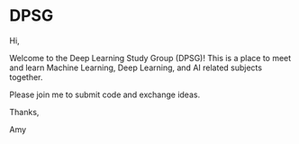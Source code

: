 # DPSG

Hi,

Welcome to the Deep Learning Study Group (DPSG)! This is a place to meet and learn Machine Learning, Deep Learning, and AI related subjects together.

Please join me to submit code and exchange ideas.

Thanks,

Amy
